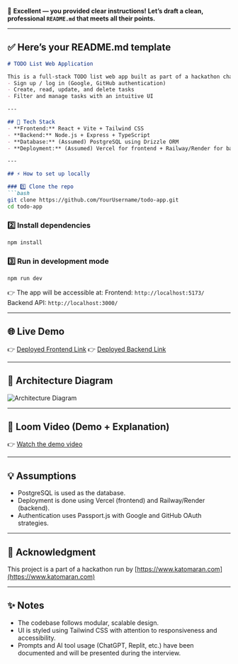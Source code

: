 💯 **Excellent — you provided clear instructions! Let’s draft a clean, professional `README.md` that meets all their points.**

---

## ✅ **Here’s your README.md template**

````markdown
# TODO List Web Application

This is a full-stack TODO list web app built as part of a hackathon challenge. The app allows users to:
- Sign up / log in (Google, GitHub authentication)
- Create, read, update, and delete tasks
- Filter and manage tasks with an intuitive UI

---

## 🚀 Tech Stack
- **Frontend:** React + Vite + Tailwind CSS
- **Backend:** Node.js + Express + TypeScript
- **Database:** (Assumed) PostgreSQL using Drizzle ORM
- **Deployment:** (Assumed) Vercel for frontend + Railway/Render for backend

---

## ⚡ How to set up locally

### 1️⃣ Clone the repo
```bash
git clone https://github.com/YourUsername/todo-app.git
cd todo-app
````

### 2️⃣ Install dependencies

```bash
npm install
```

### 3️⃣ Run in development mode

```bash
npm run dev
```

👉 The app will be accessible at:
Frontend: `http://localhost:5173/`
Backend API: `http://localhost:3000/`

---

## 🌐 Live Demo

👉 [Deployed Frontend Link](https://your-frontend-url.vercel.app)
👉 [Deployed Backend Link](https://your-backend-url.onrender.com)

---

## 📌 Architecture Diagram

![Architecture Diagram](./architecture.png)

---

## 🎥 Loom Video (Demo + Explanation)

👉 [Watch the demo video](https://www.loom.com/share/your-loom-video-id)

---

## 💡 Assumptions

* PostgreSQL is used as the database.
* Deployment is done using Vercel (frontend) and Railway/Render (backend).
* Authentication uses Passport.js with Google and GitHub OAuth strategies.

---

## 🙌 Acknowledgment

This project is a part of a hackathon run by [https://www.katomaran.com](https://www.katomaran.com)

---

## ✨ Notes

* The codebase follows modular, scalable design.
* UI is styled using Tailwind CSS with attention to responsiveness and accessibility.
* Prompts and AI tool usage (ChatGPT, Replit, etc.) have been documented and will be presented during the interview.

```

